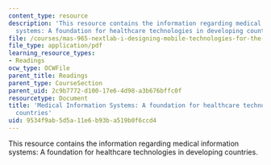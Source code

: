 ```yaml
---
content_type: resource
description: 'This resource contains the information regarding medical information
  systems: A foundation for healthcare technologies in developing countries.'
file: /courses/mas-965-nextlab-i-designing-mobile-technologies-for-the-next-billion-users-fall-2008/9534f9ab5d5a11e6b93ba519b0f6ccd4_MITMAS_965F08_clifford2008.pdf
file_type: application/pdf
learning_resource_types:
- Readings
ocw_type: OCWFile
parent_title: Readings
parent_type: CourseSection
parent_uid: 2c9b7772-d100-17e6-4d98-a3b676bffc0f
resourcetype: Document
title: 'Medical Information Systems: A foundation for healthcare technologies in developing
  countries'
uid: 9534f9ab-5d5a-11e6-b93b-a519b0f6ccd4
---
```

This resource contains the information regarding medical information systems: A foundation for healthcare technologies in developing countries.

